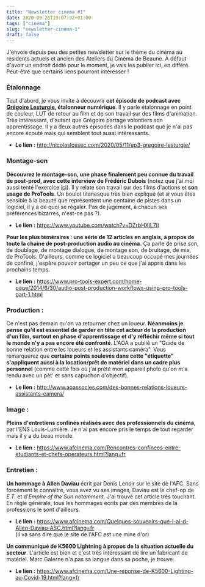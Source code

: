 ```yaml
---
title: "Newsletter cinéma #1"
date: 2020-05-26T19:07:32+01:00
tags: ["cinéma"]
slug: "newsletter-cinema-1"
draft: false
---
```


J'envoie depuis peu des petites newsletter sur le thème du cinéma au résidents actuels et ancien des Ateliers du Cinéma de Beaune. À défaut d'avoir un endroit dédié pour le moment, je vais les publier ici, en différé. Peut-être que certains liens pourront intéresser !

### Étalonnage

Tout d'abord, je vous invite à découvrir **cet épisode de podcast avec [Grégoire Lesturgie](https://www.imdb.com/name/nm3439497/), étalonneur numérique**. Il y parle étalonnage en point de couleur, LUT de retour au film et de son travail sur des films d'animation. Très intéressant, d'autant que Grégoire partage volontiers son apprentissage. Il y a deux autres épisodes dans le podcast que je n'ai pas encore écouté mais qui semblent tout aussi intéressants.

* **Le lien :** http://nicolaslossec.com/2020/05/11/ep3-gregoire-lesturgie/

### Montage-son

**Découvrez le montage-son, une phase finalement peu connue du travail de post-prod, avec cette interview de Frédéric Dubois** (notez que j'ai moi aussi tenté l'exercice [ici](https://demaindargile.com/blog/le-montage-son/)). Il y relate son travail sur des films d'actions et **son usage de ProTools**. Un boulot titanesque très bien expliqué (et si vous êtes sensible à la beauté que représentent une centaine de pistes dans un logiciel, il y a de quoi se régaler. Pas de jugement, à chacun ses préférences bizarres, n'est-ce pas ?).  

* **Le lien :** https://www.youtube.com/watch?v=DZrbHXlL7II

**Pour les plus téméraires : une série de 12 articles en anglais, à propos de toute la chaine de post-production audio au cinéma.** Ça parle de prise son, de doublage, de montage dialogue, de montage son, de bruitage, de mix, de ProTools. D'ailleurs, comme ce logiciel a beaucoup occupé mes journées de confiné, j'espère pouvoir partager un peu ce que j'ai appris dans les prochains temps.  

* **Le lien :** https://www.pro-tools-expert.com/home-page/2014/6/30/audio-post-production-workflows-using-pro-tools-part-1.html

### Production :

Ce n'est pas demain qu'on va retourner chez un loueur. **Néanmoins je pense qu'il est essentiel de garder en tête cet acteur de la production d'un film, surtout en phase d'apprentissage et d'y réfléchir même si tout le monde n'y a pas encore été confronté**. L'AOA a publié un "Guide de bonne relation entre les loueurs et les assistants caméra". Vous remarquerez que **certains points soulevés dans cette "étiquette" s'appliquent aussi à la location/prêt de matériel dans un cadre plus personnel** (comme cette fois où j'ai prêté mon appareil photo qu'on m'a rendu avec un pèt' et sans capuchon d'objectif).

* **Le lien :** http://www.aoassocies.com/des-bonnes-relations-loueurs-assistants-camera/

### Image :

**Pleins d'entretiens confinés réalisés avec des professionnels du cinéma**, par l'ENS Louis-Lumière. Je n'ai pas encore pris le temps de tout regarder mais il y a du beau monde.  

* **Le lien :** https://www.afcinema.com/Rencontres-confinees-entre-etudiants-et-chefs-operateurs.html?lang=fr

### Entretien :

**Un hommage à Allen Daviau** écrit par Denis Lenoir sur le site de l'AFC. Sans forcément le connaitre, vous avez vu ses images, Daviau est le chef-op de *E.T.* et d'*Empire of the Sun notamment*. J'ai trouvé cet article très touchant. En règle générale, tous les hommages écrits par des membres de la professions le sont d'ailleurs.  

* **Le lien :** https://www.afcinema.com/Quelques-souvenirs-que-j-ai-d-Allen-Daviau-ASC.html?lang=fr  
(il va sans dire que le site de l'AFC est une mine d'or)

**Un communiqué de K5600 Lightning à propos de la situation actuelle du secteur**. L'article est bien et c'est très intéressant de lire un fabricant de matériel. Marc Galerne n'a pas sa langue dans sa poche, je trouve.  

* **Le lien :** https://www.afcinema.com/Une-reponse-de-K5600-Lighting-au-Covid-19.html?lang=fr
